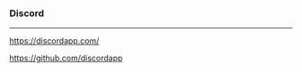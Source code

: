 ### Discord
---
https://discordapp.com/

https://github.com/discordapp

```
```

```
```

```
```


